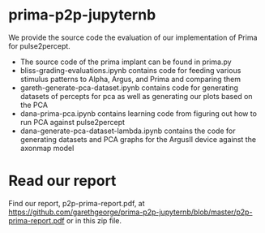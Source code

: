 # prima-p2p-jupyternb

We provide the source code the evaluation of our implementation of Prima for pulse2percept.

- The source code of the prima implant can be found in prima.py
- bliss-grading-evaluations.ipynb contains code for feeding various stimulus patterns to Alpha, Argus, and Prima and comparing them
- gareth-generate-pca-dataset.ipynb contains code for generating datasets of percepts for pca as well as generating our plots based on the PCA
- dana-prima-pca.ipynb contains learning code from figuring out how to run PCA against pulse2percept
- dana-generate-pca-dataset-lambda.ipynb contains the code for generating datasets and PCA graphs for the ArgusII device against the axonmap model

# Read our report

Find our report, p2p-prima-report.pdf, at https://github.com/garethgeorge/prima-p2p-jupyternb/blob/master/p2p-prima-report.pdf or in this zip file.
